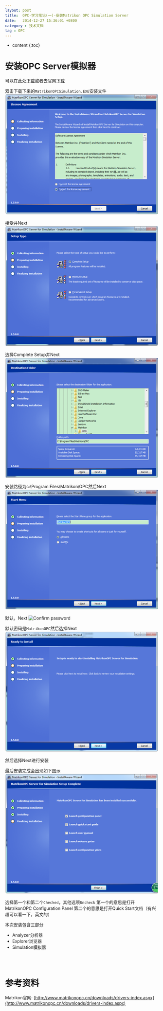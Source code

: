 ```yaml
---
layout: post
title:  OPC-学习笔记(一)-安装Matrikon OPC Simulation Server
date:   2014-12-27 15:36:01 +0800
category : 技术文档
tag : OPC
---
```


* content
{:toc}

 
安装OPC Server模拟器
================================

可以在此处[下载](/resources/opc/MatrikonOPCSimulation.EXE)或者去官网[下载](http://www.matrikonopc.cn/downloads/drivers-index.aspx)

双击下载下来的`MatrikonOPCSimulation.EXE`安装文件
![Collecting Information](/images/blog/opc/1_install_matrikon_simulation_server/1_collecting_information.png)

接受并Next
![Complete Setup](/images/blog/opc/1_install_matrikon_simulation_server/2_complete_setup.png)

选择Complete Setup并Next
![Select the install path](/images/blog/opc/1_install_matrikon_simulation_server/3_install_path.png)

安装路径为c:\Program Files\Matrikon\OPC然后Next
![Create quick start icon](/images/blog/opc/1_install_matrikon_simulation_server/4_create_quick_icon.png)

默认，Next
![Confirm password](/images/blog/opc/1_install_matrikon_simulation_server/5_password.png.png)

默认密码是`MatrikonOPC`然后选择Next
![Ready to start](/images/blog/opc/1_install_matrikon_simulation_server/6_ready_to_start.png)

然后选择Next进行安装

最后安装完成会出现如下图示
![Install finished](/images/blog/opc/1_install_matrikon_simulation_server/7_install_finish.png)

选择第一个和第二个`Checked`，其他选项`Uncheck`
第一个的意思是打开MatrikonOPC Configuration Panel
第二个的意思是打开Quick Start文档（有兴趣可以看一下，英文的）

本次安装包含三部分

* Analyzer分析器
* Explorer浏览器
* Simulation模拟器

<br>
<br>

参考资料
================================

Matrikon官网: [http://www.matrikonopc.cn/downloads/drivers-index.aspx](http://www.matrikonopc.cn/downloads/drivers-index.aspx)
